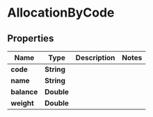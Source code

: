 

# AllocationByCode


## Properties

Name | Type | Description | Notes
------------ | ------------- | ------------- | -------------
**code** | **String** |  | 
**name** | **String** |  | 
**balance** | **Double** |  | 
**weight** | **Double** |  | 



